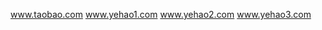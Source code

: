 
<html>
<head>
	<title>www.taobao.com
	</title>
	<meta charset="utf-8">
	<link rel="stylesheet" type="text/css" href="exercise1.css">
</head>
<body>


</body>

<a href="https://www.baidu.com">www.taobao.com</a>
<a href="https://www.baidu.com">www.yehao1.com</a>
<a href="https://www.baidu.com">www.yehao2.com</a>
<a href="https://www.baidu.com">www.yehao3.com</a>


</html>
